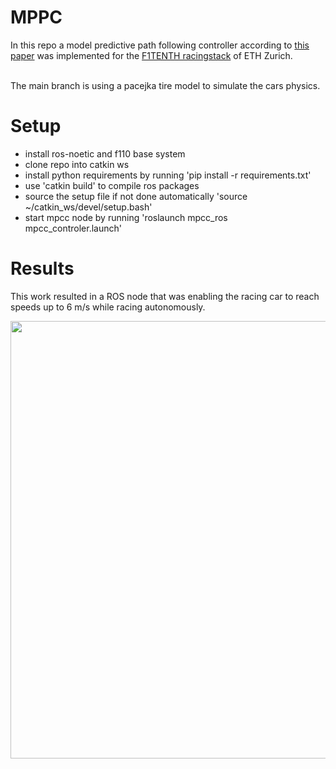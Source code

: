 # MPPC
In this repo a model predictive path following controller according to <a href="https://arxiv.org/pdf/2003.04882.pdf" target="_blank">this paper</a> was implemented for the <a href="https://ethz.ch/content/dam/ethz/special-interest/itet/center-pbl-dam/documents/projects/F1TENTHFlyer.pdf" target="_blank">F1TENTH racingstack</a> of ETH Zurich. 

\
The main branch is using a pacejka tire model to simulate the cars physics.

# Setup
- install ros-noetic and f110 base system
- clone repo into catkin ws
- install python requirements by running 'pip install -r requirements.txt'
- use 'catkin build' to compile ros packages
- source the setup file if not done automatically 'source ~/catkin_ws/devel/setup.bash'
- start mpcc node by running 'roslaunch mpcc_ros mpcc_controler.launch'

# Results
This work resulted in a ROS node that was enabling the racing car to reach speeds up to 6 m/s while racing autonomously. 

<img src="https://github.com/patricpa/f110-mppc/docs/mpc-curv-result.png" width="700" />